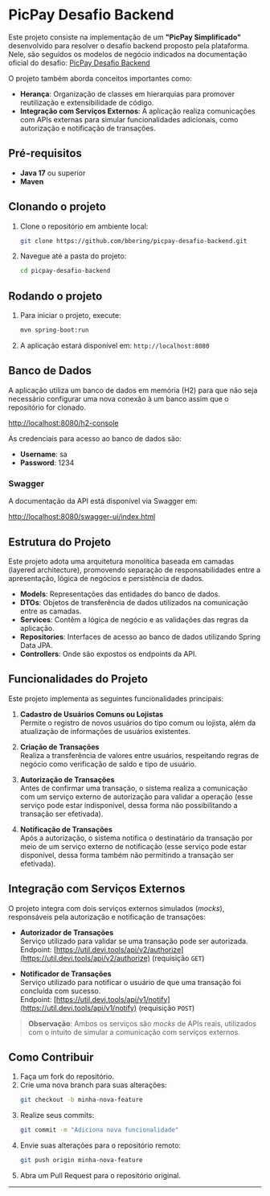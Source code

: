 # PicPay Desafio Backend

Este projeto consiste na implementação de um **"PicPay Simplificado"** desenvolvido para resolver o desafio backend proposto pela plataforma. Nele, são seguidos os modelos de negócio indicados na documentação oficial do desafio: [PicPay Desafio Backend](https://github.com/PicPay/picpay-desafio-backend)

O projeto também aborda conceitos importantes como:

- **Herança**: Organização de classes em hierarquias para promover reutilização e extensibilidade de código.
- **Integração com Serviços Externos**: A aplicação realiza comunicações com APIs externas para simular funcionalidades adicionais, como autorização e notificação de transações.

## Pré-requisitos

- **Java 17** ou superior
- **Maven**

## Clonando o projeto

1. Clone o repositório em ambiente local:

    ```bash
    git clone https://github.com/bbering/picpay-desafio-backend.git
    ```

2. Navegue até a pasta do projeto:

    ```bash
    cd picpay-desafio-backend
    ```

## Rodando o projeto

1. Para iniciar o projeto, execute:

    ```bash
    mvn spring-boot:run
    ```

2. A aplicação estará disponível em: `http://localhost:8080`

## Banco de Dados

A aplicação utiliza um banco de dados em memória (H2) para que não seja necessário configurar uma nova conexão à um banco assim que o repositório for clonado.

[http://localhost:8080/h2-console](http://localhost:8080/h2-console)

As credenciais para acesso ao banco de dados são:

- **Username**: sa
- **Password**: 1234

### Swagger

A documentação da API está disponível via Swagger em:

[http://localhost:8080/swagger-ui/index.html](http://localhost:8080/swagger-ui/index.html)

## Estrutura do Projeto

Este projeto adota uma arquitetura monolítica baseada em camadas (layered architecture), promovendo separação de responsabilidades entre a apresentação, lógica de negócios e persistência de dados.

- **Models**: Representações das entidades do banco de dados.
- **DTOs**: Objetos de transferência de dados utilizados na comunicação entre as camadas.
- **Services**: Contêm a lógica de negócio e as validações das regras da aplicação.
- **Repositories**: Interfaces de acesso ao banco de dados utilizando Spring Data JPA.
- **Controllers**: Onde são expostos os endpoints da API.

## Funcionalidades do Projeto

Este projeto implementa as seguintes funcionalidades principais:

1. **Cadastro de Usuários Comuns ou Lojistas**  
   Permite o registro de novos usuários do tipo comum ou lojista, além da atualização de informações de usuários existentes.

2. **Criação de Transações**  
   Realiza a transferência de valores entre usuários, respeitando regras de negócio como verificação de saldo e tipo de usuário.

3. **Autorização de Transações**  
   Antes de confirmar uma transação, o sistema realiza a comunicação com um serviço externo de autorização para validar a operação (esse serviço pode estar 
   indisponível, dessa forma não possibilitando a transação ser efetivada).

4. **Notificação de Transações**  
   Após a autorização, o sistema notifica o destinatário da transação por meio de um serviço externo de notificação (esse serviço pode estar disponível, dessa 
   forma também não permitindo a transação ser efetivada).

## Integração com Serviços Externos

O projeto integra com dois serviços externos simulados (*mocks*), responsáveis pela autorização e notificação de transações:

- **Autorizador de Transações**  
  Serviço utilizado para validar se uma transação pode ser autorizada.  
  Endpoint: [https://util.devi.tools/api/v2/authorize](https://util.devi.tools/api/v2/authorize) (requisição `GET`)

- **Notificador de Transações**  
  Serviço utilizado para notificar o usuário de que uma transação foi concluída com sucesso.  
  Endpoint: [https://util.devi.tools/api/v1/notify](https://util.devi.tools/api/v1/notify) (requisição `POST`)

> **Observação**: Ambos os serviços são *mocks* de APIs reais, utilizados com o intuito de simular a comunicação com serviços externos.

## Como Contribuir

1. Faça um fork do repositório.
2. Crie uma nova branch para suas alterações:
    ```bash
    git checkout -b minha-nova-feature
    ```
3. Realize seus commits:
    ```bash
    git commit -m "Adiciona nova funcionalidade"
    ```
4. Envie suas alterações para o repositório remoto:
    ```bash
    git push origin minha-nova-feature
    ```
5. Abra um Pull Request para o repositório original.

---
